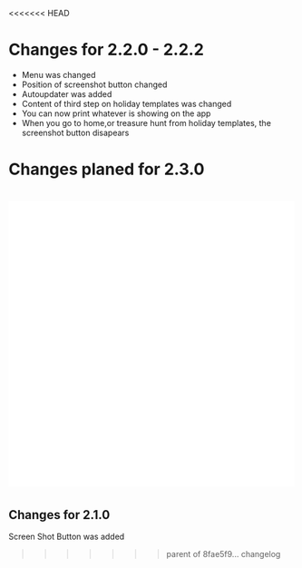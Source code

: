 <<<<<<< HEAD
# Changes for 2.2.0 - 2.2.2
- Menu was changed
- Position of screenshot button changed
- Autoupdater was added
- Content of third step on holiday templates was changed
- You can now print whatever is showing on the app
- When you go to home,or treasure hunt from holiday templates, the screenshot button disapears

# Changes planed for 2.3.0
![2.3.0 changes](changelog.svg)
=======
## Changes for 2.1.0
Screen Shot Button was added
>>>>>>> parent of 8fae5f9... changelog
